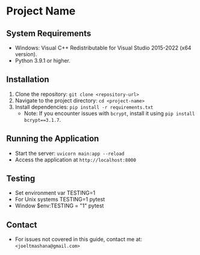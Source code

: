 # Project Name

## System Requirements
- Windows: Visual C++ Redistributable for Visual Studio 2015-2022 (x64 version).
- Python 3.9.1 or higher.

## Installation
1. Clone the repository: `git clone <repository-url>`
2. Navigate to the project directory: `cd <project-name>`
3. Install dependencies: `pip install -r requirements.txt`
   - Note: If you encounter issues with `bcrypt`, install it using `pip install bcrypt==3.1.7`.

## Running the Application
- Start the server: `uvicorn main:app --reload`
- Access the application at `http://localhost:8000`

## Testing
- Set environment var TESTING=1
- For Unix systems TESTING=1 pytest
- Window $env:TESTING = "1"  pytest


## Contact
- For issues not covered in this guide, contact me at: `<joeltmashana@gmail.com>`
